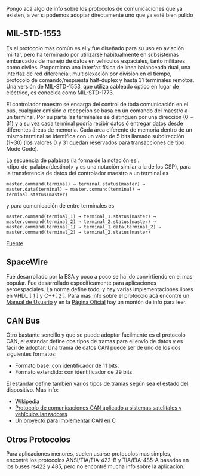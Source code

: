 Pongo acá algo de info sobre los protocolos de comunicaciones que ya existen, a ver si podemos adoptar directamente uno que ya esté bien pulido

## MIL-STD-1553

Es el protocolo mas común es el y fue diseñado para su uso en aviación militar, pero ha terminado por utilizarse habitualmente en subsistemas embarcados de manejo de datos en vehículos espaciales, tanto militares como civiles. Proporciona una interfaz física de línea balanceada dual, una interfaz de red diferencial, multiplexación por división en el tiempo, protocolo de comando/respuesta half-duplex y hasta 31 terminales remotos. Una versión de MIL-STD-1553, que utiliza cableado óptico en lugar de eléctrico, es conocida como MIL-STD-1773.

El controlador maestro se encarga del control de toda comunicación en el bus, cualquier emisión o recepción se basa en un comando del maestro a un terminal. Por su parte las terminales se distinguen por una dirección (0 ~ 31) y a su vez cada terminal podría recibir datos ó entregar datos desde diferentes áreas de memoria. Cada área diferente de memoria dentro de un mismo terminal se identifica con un valor de 5 bits llamado subdirección (1~30) (los valores 0 y 31 quedan reservados para transacciones de tipo Mode Code).

La secuencia de palabras (la forma de la notación es <origen>.<tipo_de_palabra(destino)> y es una notación similar a la de los CSP), para la transferencia de datos del controlador maestro a un terminal es

    master.command(terminal) → terminal.status(master) → master.data(terminal) → master.command(terminal) → terminal.status(master)

y para comunicación de entre terminales es

    master.command(terminal_1) → terminal_1.status(master) → master.command(terminal_2) → terminal_2.status(master) → master.command(terminal_1) → terminal_1.data(terminal_2) → master.command(terminal_2) → terminal_2.status(master) 

[Fuente](https://es.wikipedia.org/wiki/MIL-STD-1553#Protocolo_de_bus "Wikipedia")


## SpaceWire
Fue desarrollado por la ESA y poco a poco se ha ido convirtiendo en el mas popular. Fue desarrollado específicamente para aplicaciones aeroespaciales. La norma define todo, y hay varias implementaciones libres en VHDL [ [1](http://publications.lib.chalmers.se/records/fulltext/157904.pdf) ] y C++[ [2](https://github.com/yuasatakayuki/SpaceWireRMAPLibrary) ]. Para mas info sobre el protocolo acá encontré un [Manual de Usuario](https://www.star-dundee.com/sites/default/files/SpaceWire%20User%27s%20Guide.pdf) y en la [Página Oficial](http://spacewire.esa.int/content/Home/HomeIntro.php) hay un montón de info para leer.

## CAN Bus
Otro bastante sencillo y que se puede adoptar facilmente es el protocolo CAN, el estandar define dos tipos de tramas para el envío de datos y es facil de adoptar:
Una trama de datos CAN puede ser de uno de los dos siguientes formatos:

* Formato base: con identificador de 11 bits.
* Formato extendido: con identificador de 29 bits.

El estándar define tambien varios tipos de tramas según sea el estado del dispositivo. Mas info:
* [Wikipedia](https://es.wikipedia.org/wiki/Bus_CAN#Tipos_de_trama)
* [Protocolo de comunicaciones CAN aplicado a sistemas satelitales y vehículos lanzadores](http://sedici.unlp.edu.ar/bitstream/handle/10915/21218/Documento_completo.pdf?sequence=1)
* [Un proyecto para implementar CAN en C](https://github.com/linux-can/can-utils)

## Otros Protocolos
Para aplicaciones menores, suelen usarse protocolos mas simples, encontré los protocolos ANSI/TIA/EIA-422-B y TIA/EIA-485-A basados en los buses rs422 y 485, pero no encontré mucha info sobre la aplicación.